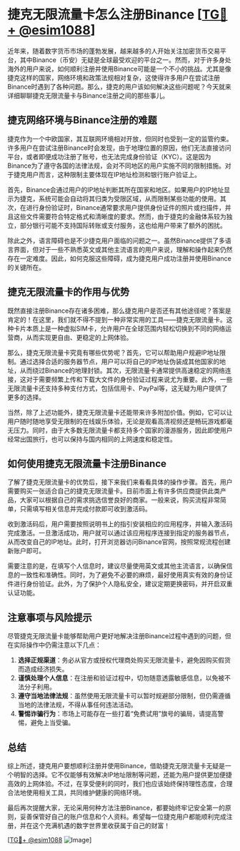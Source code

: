 # 捷克无限流量卡怎么注册Binance [[TG💪+ @esim1088](https://t.me/s/esim1088)]

近年来，随着数字货币市场的蓬勃发展，越来越多的人开始关注加密货币交易平台，其中Binance（币安）无疑是全球最受欢迎的平台之一。然而，对于许多身处海外的用户来说，如何顺利注册并使用Binance可能是一个不小的挑战。尤其是像捷克这样的国家，网络环境和政策法规相对复杂，这使得许多用户在尝试注册Binance时遇到了各种问题。那么，捷克的用户该如何解决这些问题呢？今天就来详细聊聊捷克无限流量卡与Binance注册之间的那些事儿。

## 捷克网络环境与Binance注册的难题

捷克作为一个中欧国家，其互联网环境相对开放，但同时也受到一定的监管约束。许多用户在尝试注册Binance时会发现，由于地理位置的原因，他们无法直接访问平台，或者即便成功注册了账号，也无法完成身份验证（KYC）。这是因为Binance为了遵守各国的法律法规，会对不同地区的用户实施不同的限制措施。对于捷克用户而言，这种限制主要体现在IP地址检测和银行账户验证上。

首先，Binance会通过用户的IP地址判断其所在国家和地区。如果用户的IP地址显示为捷克，系统可能会自动将其归类为受限区域，从而限制某些功能的使用。其次，在进行身份验证时，Binance通常要求用户提供身份证件的照片或扫描件，并且这些文件需要符合特定格式和清晰度的要求。然而，由于捷克的金融体系较为独立，部分银行可能不支持国际转账或支付服务，这也给用户带来了额外的困扰。

除此之外，语言障碍也是不少捷克用户面临的问题之一。虽然Binance提供了多语言界面，但对于一些不熟悉英文或其他主流语言的用户来说，理解和操作起来仍然存在一定难度。因此，如何克服这些障碍，成为捷克用户成功注册并使用Binance的关键所在。

## 捷克无限流量卡的作用与优势

既然直接注册Binance存在诸多困难，那么捷克用户是否还有其他途径呢？答案是肯定的！在这里，我们就不得不提到一种非常实用的工具——捷克无限流量卡。这种卡片本质上是一种虚拟SIM卡，允许用户在全球范围内轻松切换到不同的网络运营商，从而实现更自由、更稳定的上网体验。

那么，捷克无限流量卡究竟有哪些优势呢？首先，它可以帮助用户规避IP地址限制。通过选择合适的服务器节点，用户可以将自己的IP地址伪装成其他国家的地址，从而绕过Binance的地理封锁。其次，无限流量卡通常提供高速稳定的网络连接，这对于需要频繁上传和下载大文件的身份验证过程来说尤为重要。此外，一些无限流量卡还支持多种支付方式，包括信用卡、PayPal等，这无疑为用户提供了更多的选择。

当然，除了上述功能外，捷克无限流量卡还能带来许多附加价值。例如，它可以让用户随时随地享受无限制的在线娱乐体验，无论是观看高清视频还是畅玩游戏都毫无压力。同时，由于大多数无限流量卡都支持多个国家的漫游服务，因此即使用户经常出国旅行，也可以保持与国内相同的上网速度和稳定性。

## 如何使用捷克无限流量卡注册Binance

了解了捷克无限流量卡的优势后，接下来我们来看看具体的操作步骤。首先，用户需要购买一张适合自己的捷克无限流量卡。目前市面上有许多供应商提供此类产品，大家可以根据自己的需求挑选信誉良好的商家。一般来说，购买流程非常简单，只需填写相关信息并完成付款即可收到激活码。

收到激活码后，用户需要按照说明书上的指引安装相应的应用程序，并输入激活码完成激活。一旦激活成功，用户就可以通过该应用程序连接到指定的服务器节点，从而改变自己的IP地址。此时，打开浏览器访问Binance官网，按照常规流程创建新账户即可。

需要注意的是，在填写个人信息时，建议尽量使用英文或其他主流语言，以确保信息的一致性和准确性。同时，为了避免不必要的麻烦，最好使用真实有效的身份证件进行身份验证。此外，为了保护个人隐私安全，建议定期更换密码，并开启双重认证功能。

## 注意事项与风险提示

尽管捷克无限流量卡能够帮助用户更好地解决注册Binance过程中遇到的问题，但在实际操作中仍需注意以下几点：

1. **选择正规渠道**：务必从官方或授权代理商处购买无限流量卡，避免因购买假货而造成经济损失。
2. **谨慎处理个人信息**：在注册和验证过程中，切勿随意透露敏感信息，以免被不法分子利用。
3. **遵守当地法律法规**：虽然使用无限流量卡可以暂时规避部分限制，但仍需遵循当地的法律法规，不得从事任何违法活动。
4. **警惕诈骗行为**：市场上可能存在一些打着“免费试用”旗号的骗局，请提高警惕，避免上当受骗。

## 总结

综上所述，捷克用户要想顺利注册并使用Binance，借助捷克无限流量卡无疑是一个明智的选择。它不仅能够有效解决IP地址限制等问题，还能为用户提供更加便捷高效的上网体验。不过，在享受便利的同时，我们也应该始终保持理性态度，合理合法地使用相关工具，共同维护健康的网络环境。

最后再次提醒大家，无论采用何种方法注册Binance，都要始终牢记安全第一的原则，妥善保管好自己的账户信息和个人资料。希望每一位捷克用户都能顺利完成注册，并在这个充满机遇的数字世界里收获属于自己的财富！

[[TG💪+ @esim1088](https://t.me/s/esim1088) ![Image](https://i.postimg.cc/4NQfJmqS/Snipaste-2025-05-13-00-14-12.png)]
